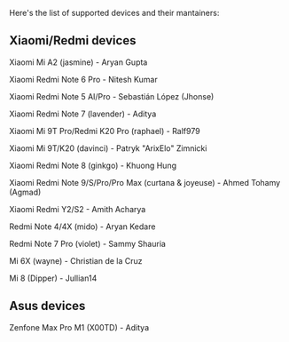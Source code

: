 Here's the list of supported devices and their mantainers:

Xiaomi/Redmi devices
------------------------------------------
Xiaomi Mi A2 (jasmine) - Aryan Gupta

Xiaomi Redmi Note 6 Pro - Nitesh Kumar

Xiaomi Redmi Note 5 AI/Pro - Sebastián López (Jhonse)

Xiaomi Redmi Note 7 (lavender) - Aditya

Xiaomi Mi 9T Pro/Redmi K20 Pro (raphael) - Ralf979

Xiaomi Mi 9T/K20 (davinci) - Patryk "ArixElo" Zimnicki

Xiaomi Redmi Note 8 (ginkgo) - Khuong Hung

Xiaomi Redmi Note 9/S/Pro/Pro Max (curtana & joyeuse) - Ahmed Tohamy (Agmad)

Xiaomi Redmi Y2/S2 - Amith Acharya

Redmi Note 4/4X (mido) - Aryan Kedare

Redmi Note 7 Pro (violet) - Sammy Shauria

Mi 6X (wayne) - Christian de la Cruz

Mi 8 (Dipper) - Jullian14


Asus devices
------------------------------------------
Zenfone Max Pro M1 (X00TD) - Aditya
